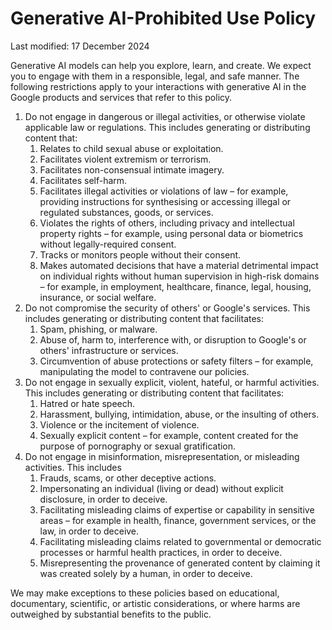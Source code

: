 Generative AI-Prohibited Use Policy
===================================

Last modified: 17 December 2024

Generative AI models can help you explore, learn, and create. We expect you to engage with them in a responsible, legal, and safe manner. The following restrictions apply to your interactions with generative AI in the Google products and services that refer to this policy.

1. Do not engage in dangerous or illegal activities, or otherwise violate applicable law or regulations. This includes generating or distributing content that:
    1. Relates to child sexual abuse or exploitation.
    2. Facilitates violent extremism or terrorism.
    3. Facilitates non-consensual intimate imagery.
    4. Facilitates self-harm.
    5. Facilitates illegal activities or violations of law – for example, providing instructions for synthesising or accessing illegal or regulated substances, goods, or services.
    6. Violates the rights of others, including privacy and intellectual property rights – for example, using personal data or biometrics without legally-required consent.
    7. Tracks or monitors people without their consent.
    8. Makes automated decisions that have a material detrimental impact on individual rights without human supervision in high-risk domains – for example, in employment, healthcare, finance, legal, housing, insurance, or social welfare.
2. Do not compromise the security of others' or Google's services. This includes generating or distributing content that facilitates:
    1. Spam, phishing, or malware.
    2. Abuse of, harm to, interference with, or disruption to Google's or others' infrastructure or services.
    3. Circumvention of abuse protections or safety filters – for example, manipulating the model to contravene our policies.
3. Do not engage in sexually explicit, violent, hateful, or harmful activities. This includes generating or distributing content that facilitates:
    1. Hatred or hate speech.
    2. Harassment, bullying, intimidation, abuse, or the insulting of others.
    3. Violence or the incitement of violence.
    4. Sexually explicit content – for example, content created for the purpose of pornography or sexual gratification.
4. Do not engage in misinformation, misrepresentation, or misleading activities. This includes
    1. Frauds, scams, or other deceptive actions.
    2. Impersonating an individual (living or dead) without explicit disclosure, in order to deceive.
    3. Facilitating misleading claims of expertise or capability in sensitive areas – for example in health, finance, government services, or the law, in order to deceive.
    4. Facilitating misleading claims related to governmental or democratic processes or harmful health practices, in order to deceive.
    5. Misrepresenting the provenance of generated content by claiming it was created solely by a human, in order to deceive.

  
We may make exceptions to these policies based on educational, documentary, scientific, or artistic considerations, or where harms are outweighed by substantial benefits to the public.